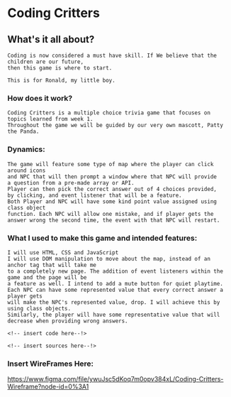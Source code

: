 # Coding Critters

## What's it all about?

    Coding is now considered a must have skill. If We believe that the children are our future,
    then this game is where to start.

    This is for Ronald, my little boy.

### How does it work?

    Coding Critters is a multiple choice trivia game that focuses on topics learned from week 1.
    Throughout the game we will be guided by our very own mascott, Patty the Panda.

### Dynamics:

    The game will feature some type of map where the player can click around icons
    and NPC that will then prompt a window where that NPC will provide
    a question from a pre-made array or API.
    Player can then pick the correct answer out of 4 choices provided,
    by clicking, and event listener that will be a feature.
    Both Player and NPC will have some kind point value assigned using class object
    function. Each NPC will allow one mistake, and if player gets the answer wrong the second time, the event with that NPC will restart.

### What I used to make this game and intended features:

    I will use HTML, CSS and JavaScript
    I will use DOM manipulation to move about the map, instead of an anchor tag that will take me
    to a completely new page. The addition of event listeners within the game and the page will be
    a feature as well. I intend to add a mute button for quiet playtime.
    Each NPC can have some represented value that every correct answer a player gets
    will make the NPC's represented value, drop. I will achieve this by using class objects.
    Similarly, the player will have some representative value that will decrease when providing wrong answers.

    <!-- insert code here--!>

    <!-- insert sources here--!>

### Insert WireFrames Here:

https://www.figma.com/file/ywuJsc5dKoq7m0opv384xL/Coding-Critters-Wireframe?node-id=0%3A1
